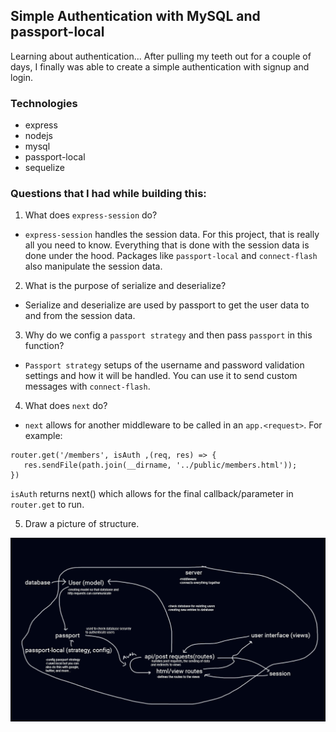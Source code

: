 ## Simple Authentication with MySQL and passport-local
Learning about authentication... After pulling my teeth out for a couple of days, I finally was able to create a simple authentication with signup and login.

### Technologies
 - express
 - nodejs
 - mysql
 - passport-local
 - sequelize

### Questions that I had while building this:

 1) What does `express-session` do?
 - `express-session` handles the session data. For this project, that is really all you need to know. Everything that is done with the session data is done under the hood. Packages like `passport-local` and `connect-flash` also manipulate the session data.
 2) What is the purpose of serialize and deserialize?
 - Serialize and deserialize are used by passport to get the user data to and from the session data.
 3) Why do we config a `passport strategy` and then pass `passport` in this function?
 - `Passport strategy` setups of the username and password validation settings and how it will be handled. You can use it to send custom messages with `connect-flash`. 
 4) What does `next` do?
 - `next` allows for another middleware to be called in an `app.<request>`. For example:

 ```
 router.get('/members', isAuth ,(req, res) => {
    res.sendFile(path.join(__dirname, '../public/members.html'));
})
```

`isAuth` returns next() which allows for the final callback/parameter in `router.get` to run.

 5) Draw a picture of structure.

![file structure](./file-structure.jpg)
